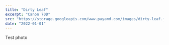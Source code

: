 ```yaml
---
title: "Dirty Leaf"
excerpt: "Canon 70D"
src: "https://storage.googleapis.com/www.payamd.com/images/dirty-leaf.jpg"
date: "2022-01-01"
---
```


Test photo
